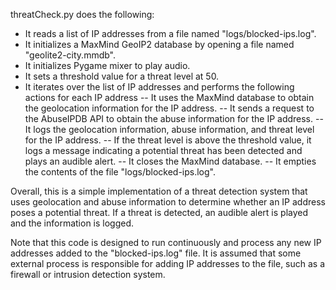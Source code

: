 threatCheck.py does the following:

-    It reads a list of IP addresses from a file named "logs/blocked-ips.log".
-    It initializes a MaxMind GeoIP2 database by opening a file named "geolite2-city.mmdb".
-    It initializes Pygame mixer to play audio.
-    It sets a threshold value for a threat level at 50.
-    It iterates over the list of IP addresses and performs the following actions for each IP address
--        It uses the MaxMind database to obtain the geolocation information for the IP address.
--        It sends a request to the AbuseIPDB API to obtain the abuse information for the IP address.
--        It logs the geolocation information, abuse information, and threat level for the IP address.
--        If the threat level is above the threshold value, it logs a message indicating a potential threat has been detected and plays an audible alert.
--    It closes the MaxMind database.
--    It empties the contents of the file "logs/blocked-ips.log".

Overall, this is a simple implementation of a threat detection system that uses geolocation and abuse information to determine whether an IP address poses a potential threat. If a threat is detected, an audible alert is played and the information is logged.

Note that this code is designed to run continuously and process any new IP addresses added to the "blocked-ips.log" file. It is assumed that some external process is responsible for adding IP addresses to the file, such as a firewall or intrusion detection system.
